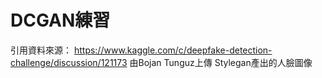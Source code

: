 # DCGAN練習

引用資料來源：
https://www.kaggle.com/c/deepfake-detection-challenge/discussion/121173
由Bojan Tunguz上傳
Stylegan產出的人臉圖像

